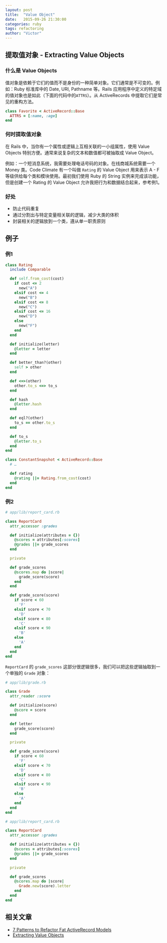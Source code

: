 ```yaml
---
layout: post
title:  "Value Object"
date:   2015-09-26 21:30:00
categories: ruby
tags: refactoring
author: "Victor"
---
```


## 提取值对象 - Extracting Value Objects

### 什么是 Value Objects

值对象是依赖于它们的值而不是身份的一种简单对象。它们通常是不可变的。例如：Ruby 标准库中的 Date, URI, Pathname 等。Rails 应用程序中定义的特定域的值对象也是如此（下面的代码中的`ATTRS`）。从 ActiveRecords 中提取它们是常见的重构方法。

```ruby
class Favorite < ActiveRecord::Base
  ATTRS = [:name, :age]
end
```

### 何时提取值对象

在 Rails 中，当你有一个属性或逻辑上互相关联的一小组属性，使用 Value Objects 特别方便。通常来说复杂的文本和数值都可被抽取成 Value Object。

例如：一个短消息系统，我需要处理电话号码的对象。在线商城系统需要一个 Money 类。Code Climate 有一个叫做 `Rating` 的 Value Object 用来表示 A - F 等级供给每个类和模块使用。最初我们使用 Ruby 的 String 实例来完成该功能，但是创建一个 Rating 的 Value Object 允许我把行为和数据结合起来，参考例1。

### 好处

* 防止代码重复
* 通过分割出与特定变量相关联的逻辑，减少大类的体积
* 封装相关的逻辑放到一个类，遵从单一职责原则

## 例子

### 例1

```ruby
class Rating
  include Comparable

  def self.from_cost(cost)
    if cost <= 2
      new("A")
    elsif cost <= 4
      new("B")
    elsif cost <= 8
      new("C")
    elsif cost <= 16
      new("D")
    else
      new("F")
    end
  end

  def initialize(letter)
    @letter = letter
  end

  def better_than?(other)
    self > other
  end

  def <=>(other)
    other.to_s <=> to_s
  end

  def hash
    @letter.hash
  end

  def eql?(other)
    to_s == other.to_s
  end

  def to_s
    @letter.to_s
  end
end
```

```ruby
class ConstantSnapshot < ActiveRecord::Base
  # …

  def rating
    @rating ||= Rating.from_cost(cost)
  end
end
```

### 例2

```ruby
# app/lib/report_card.rb

class ReportCard
  attr_accessor :grades

  def initialize(attributes = {})
    @scores = attributes[:scores]
    @grades ||= grade_scores
  end

  private

  def grade_scores
    @scores.map do |score|
      grade_score(score)
    end
  end

  def grade_score(score)
    if score < 60
      'F'
    elsif score < 70
      'D'
    elsif score < 80
      'C'
    elsif score < 90
      'B'
    else
      'A'
    end
  end
end
```

`ReportCard` 的 `grade_scores` 这部分很逻辑很多，我们可以把这些逻辑抽取到一个单独的 `Grade` 对象：

```ruby
# app/lib/grade.rb

class Grade
  attr_reader :score

  def initialize(score)
    @score = score
  end

  def letter
    grade_score(score)
  end

  private

  def grade_score(score)
    if score < 60
      'F'
    elsif score < 70
      'D'
    elsif score < 80
      'C'
    elsif score < 90
      'B'
    else
      'A'
    end
  end
end
```

```ruby
# app/lib/report_card.rb

class ReportCard
  attr_accessor :grades

  def initialize(attributes = {})
    @scores = attributes[:scores]
    @grades ||= grade_scores
  end

  private

  def grade_scores
    @scores.map do |score|
      Grade.new(score).letter
    end
  end
end
```

## 相关文章

* [7 Patterns to Refactor Fat ActiveRecord Models](http://blog.codeclimate.com/blog/2012/10/17/7-ways-to-decompose-fat-activerecord-models/)
* [Extracting Value Objects](http://gespinosa.org/2015/extracting-value-objects/)
